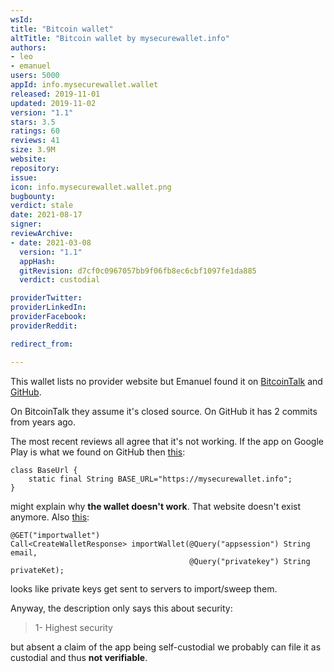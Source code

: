 ```yaml
---
wsId: 
title: "Bitcoin wallet"
altTitle: "Bitcoin wallet by mysecurewallet.info"
authors:
- leo
- emanuel
users: 5000
appId: info.mysecurewallet.wallet
released: 2019-11-01
updated: 2019-11-02
version: "1.1"
stars: 3.5
ratings: 60
reviews: 41
size: 3.9M
website: 
repository: 
issue: 
icon: info.mysecurewallet.wallet.png
bugbounty: 
verdict: stale
date: 2021-08-17
signer: 
reviewArchive:
- date: 2021-03-08
  version: "1.1"
  appHash: 
  gitRevision: d7cf0c0967057bb9f06fb8ec6cbf1097fe1da885
  verdict: custodial

providerTwitter: 
providerLinkedIn: 
providerFacebook: 
providerReddit: 

redirect_from:

---
```



This wallet lists no provider website but Emanuel found it on 
[BitcoinTalk](https://bitcointalk.org/index.php?topic=5203894.0)
and
[GitHub](https://github.com/omidkhsdev/wallet).

On BitcoinTalk they assume it's closed source. On GitHub it has 2 commits from
years ago.

The most recent reviews all agree that it's not working. If the app on Google
Play is what we found on GitHub then [this](https://github.com/omidkhsdev/wallet/blob/master/app/src/main/java/com/bitcoin/wallet/ApiService/BaseUrl.java#L4):

```
class BaseUrl {
    static final String BASE_URL="https://mysecurewallet.info";
}
```

might explain why **the wallet doesn't work**. That website doesn't exist anymore.
Also [this](https://github.com/omidkhsdev/wallet/blob/master/app/src/main/java/com/bitcoin/wallet/API/ApiWallet.java#L16):

```
@GET("importwallet")
Call<CreateWalletResponse> importWallet(@Query("appsession") String email,
                                        @Query("privatekey") String privateKet);
```

looks like private keys get sent to servers to import/sweep them.

Anyway, the description only says this about security:

> 1- Highest security

but absent a claim of the app being self-custodial we probably can file it as
custodial and thus **not verifiable**.
